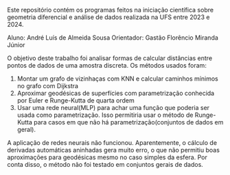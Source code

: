 Este repositório contém os programas feitos na iniciação científica sobre geometria diferencial e análise de dados realizada na UFS entre 2023 e 2024.

Aluno: André Luís de Almeida Sousa
Orientador: Gastão Florêncio Miranda Júnior

O objetivo deste trabalho foi analisar formas de calcular distâncias entre pontos de dados de uma amostra discreta. Os métodos usados foram:

   1. Montar um grafo de vizinhaças com KNN e calcular caminhos mínimos no grafo com Dijkstra
   2. Aproximar geodésicas de superfícies com parametrização conhecida por Euler e Runge-Kutta de quarta ordem
   3. Usar uma rede neural(MLP) para achar uma função que poderia ser usada como parametrização. Isso permitiria usar o método de Runge-Kutta para casos em que não há parametrização(conjuntos de dados em geral).

A aplicação de redes neurais não funcionou. Aparentemente, o cálculo de derivadas automáticas aninhadas gera muito erro, o que não permitiu boas aproximações para geodésicas mesmo no caso simples da esfera. Por conta disso, o método não foi testado em conjuntos gerais de dados.
